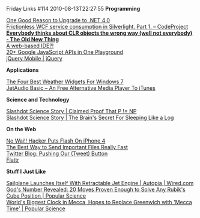 Friday Links #114
2010-08-13T22:27:55
**Programming**

[One Good Reason to Upgrade to .NET 4.0](http://geekswithblogs.net/EltonStoneman/archive/2010/08/09/one-good-reason-to-upgrade-to-.net-4.0.aspx)   
[Frictionless WCF service consumption in Silverlight. Part 1. – CodeProject ](http://www.codeproject.com/KB/silverlight/ConsumingWCFServiceWithou.aspx)   
[**Everybody thinks about CLR objects the wrong way (well not everybody) - The Old New Thing**](http://blogs.msdn.com/b/oldnewthing/archive/2010/08/10/10048150.aspx)   
[A web-based IDE?! ](http://ariankulp.com/archive/2010/08/11/a-web-based-ide.aspx)   
[20+ Google JavaScript APIs in One Playground](http://blog.programmableweb.com/2010/08/11/20-google-javascript-apis-in-one-playground/?utm_source=feedburner&utm_medium=feed&utm_campaign=Feed%3A+ProgrammableWeb+%28ProgrammableWeb%3A+Blog%29&utm_content=Google+Reader)   
[jQuery Mobile | jQuery ](http://jquerymobile.com/)

**Applications**

[The Four Best Weather Widgets For Windows 7](http://www.makeuseof.com/tag/weather-widgets-windows-7/)   
[JetAudio Basic – An Free Alternative Media Player To iTunes](http://www.makeuseof.com/tag/jetaudio-basic-free-alternative-to-itunes/)

**Science and Technology**

[Slashdot Science Story | Claimed Proof That P != NP](http://science.slashdot.org/story/10/08/08/226227/Claimed-Proof-That-P--NP?from=rss&utm_source=feedburner&utm_medium=feed&utm_campaign=Feed%3A+slashdot%2FeqWf+%28Slashdot%3A+Slashdot%29)   
[Slashdot Science Story | The Brain's Secret For Sleeping Like a Log](http://science.slashdot.org/story/10/08/10/0023239/The-Brains-Secret-For-Sleeping-Like-a-Log?from=rss&utm_source=feedburner&utm_medium=feed&utm_campaign=Feed%3A+slashdot%2FeqWf+%28Slashdot%3A+Slashdot%29)

**On the Web**

[No Wai!! Hacker Puts Flash On iPhone 4](http://www.i4u.com/article37240.html)   
[The Best Way to Send Important Files Really Fast](http://www.labnol.org/internet/send-big-files-fast/14212/)   
[Twitter Blog: Pushing Our (Tweet) Button](http://blog.twitter.com/2010/08/pushing-our-tweet-button.html)   
[Flattr](http://flattr.com/)

**Stuff I Just Like**

[Sailplane Launches Itself With Retractable Jet Engine | Autopia | Wired.com   
](http://www.wired.com/autopia/2010/08/sailplane-launches-itself-with-retractable-jet-engine/)[God's Number Revealed: 20 Moves Proven Enough to Solve Any Rubik's Cube Position | Popular Science](http://www.popsci.com/science/article/2010-08/gods-number-revealed-20-moves-will-solve-any-rubiks-cube-position)   
[World's Biggest Clock in Mecca, Hopes to Replace Greenwich with 'Mecca Time' | Popular Science](http://www.popsci.com/science/article/2010-08/saudi-arabia-builds-worlds-biggest-clock-mecca-hopes-supercede-gmt-mecca-time)
